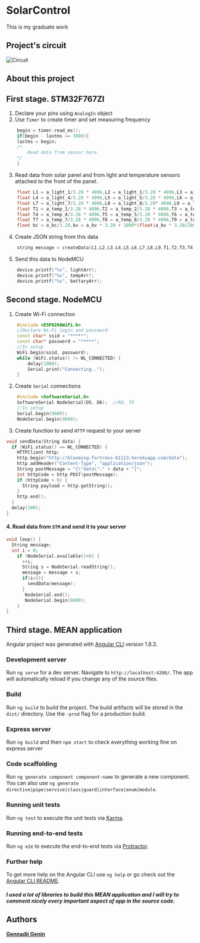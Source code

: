 # SolarControl
This is my graduate work

## Project's circuit
![Circuit](https://pp.userapi.com/c846124/v846124376/59d33/SVWv4HL4n90.jpg)

## About this project

## First stage. STM32F767ZI

1. Declare your pins using `AnalogIn` object
2. Use `Timer` to create timer and set measuring frequency
```c++
    begin = timer.read_ms();
    if(begin - lastms >= 3000){
    lastms = begin;
    /*
        Read data from sensor here
    */
    }
```
3. Read data from solar panel and from light and temperature sensors attached to the front of the panel.
```c++
    float L1 = a_light_1/3.28 * 4096,L2 = a_light_1/3.28 * 4096,L3 = a_light_1/3.28 * 4096;
    float L4 = a_light_4/3.28 * 4096,L5 = a_light_5/3.28 * 4096,L6 = a_light_6/3.28 * 4096;
    float L7 = a_light_7/3.28 * 4096,L8 = a_light_8/3.28* 4096,L9 = a_light_9/3.28 * 4096;
    float T1 = a_temp_1/3.28 * 4096,T2 = a_temp_2/3.28 * 4096,T3 = a_temp_3/3.28 * 4096;
    float T4 = a_temp_4/3.28 * 4096,T5 = a_temp_5/3.28 * 4096,T6 = a_temp_6/3.28 * 4096;
    float T7 = a_temp_7/3.28 * 4096,T8 = a_temp_8/3.28 * 4096,T9 = a_temp_9/3.28 * 4096;
    float bc = a_bc/3.28,bv = a_bv * 3.28 + 1000*(float)a_bv * 3.28/200;
```
4. Create JSON string from this data
```c++
    string message = createData(L1,L2,L3,L4,L5,L6,L7,L8,L9,T1,T2,T3,T4,T5,T6,T7,T8,T9,bc,bv);
```

5. Send this data to NodeMCU

```c++
    device.printf("%s", lightArr);
    device.printf("%s", tempArr);
    device.printf("%s", battaryArr);
```

## Second stage. NodeMCU

1. Create Wi-Fi connection
```c++
    #include <ESP8266WiFi.h>
    //Declare Wi-Fi login and passowrd
    const char* ssid = "*****";
    const char* password = "*****";
    //In setup
    WiFi.begin(ssid, password);
    while (WiFi.status() != WL_CONNECTED) {
        delay(1000);
        Serial.print("Connecting..");
    }
```
2. Create `Serial` connections
```c++
    #include <SoftwareSerial.h>
    SoftwareSerial NodeSerial(D5, D6);  //RX, TX
    //In setup
    Serial.begin(9600);
    NodeSerial.begin(9600);
```  
3. Create function to send `HTTP` request to your server
```c++
void sendData(String data) {
  if (WiFi.status() == WL_CONNECTED) {
    HTTPClient http;
    http.begin("http://blooming-fortress-61113.herokuapp.com/data");
    http.addHeader("Content-Type", "application/json");
    String postMessage = "{\"data\":" + data + "}";
    int httpCode = http.POST(postMessage);
    if (httpCode > 0) {
      String payload = http.getString();
    }
    http.end();
  }
  delay(100);
}
```
#### 4. Read data from `STM` and send it to your server 
```c++
void loop() {
  String message;
  int i = 0;
    if (NodeSerial.available()>0) {
      ++i;
      String s = NodeSerial.readString();
      message = message + s;
      if(i=3){
        sendData(message);
      }
       NodeSerial.end();
       NodeSerial.begin(9600);
    }
}
```

## Third stage. MEAN application

Angular project was generated with [Angular CLI](https://github.com/angular/angular-cli) version 1.6.3.

### Development server

Run `ng serve` for a dev server. Navigate to `http://localhost:4200/`. The app will automatically reload if you change any of the source files.

### Build

Run `ng build` to build the project. The build artifacts will be stored in the `dist/` directory. Use the `-prod` flag for a production build.

### Express server

Run `ng build` and then `npm start` to check everything working fine on express server

### Code scaffolding

Run `ng generate component component-name` to generate a new component. You can also use `ng generate directive|pipe|service|class|guard|interface|enum|module`.

### Running unit tests

Run `ng test` to execute the unit tests via [Karma](https://karma-runner.github.io).

### Running end-to-end tests

Run `ng e2e` to execute the end-to-end tests via [Protractor](http://www.protractortest.org/).

### Further help

To get more help on the Angular CLI use `ng help` or go check out the [Angular CLI README](https://github.com/angular/angular-cli/blob/master/README.md).

##### I used a lot of libraries to build this MEAN application and I will try to comment nicely every important aspect of app in the source code.

## Authors

**[Gennadii Genin](https://github.com/GienekGenin)**